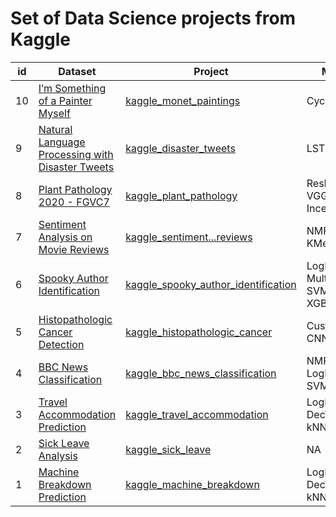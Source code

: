 # Set of Data Science projects from Kaggle

| id | Dataset | Project | Model | Year |
| --- | --- | --- | --- | --- |
| 10 | [I’m Something of a Painter Myself](https://www.kaggle.com/competitions/gan-getting-started/data) | [kaggle_monet_paintings](https://github.com/jaymanvirk/kaggle_monet_paintings) | CycleGAN | 2023 |
| 9 | [Natural Language Processing with Disaster Tweets](https://www.kaggle.com/competitions/nlp-getting-started/data) | [kaggle_disaster_tweets](https://github.com/jaymanvirk/kaggle_disaster_tweets) | LSTM, GRU | 2023 |
| 8 | [Plant Pathology 2020 - FGVC7](https://www.kaggle.com/competitions/plant-pathology-2020-fgvc7/data) | [kaggle_plant_pathology](https://github.com/jaymanvirk/kaggle_plant_pathology) | ResNet, VGG-Net, InceptionNet | 2023 |
| 7 | [Sentiment Analysis on Movie Reviews](https://www.kaggle.com/competitions/sentiment-analysis-on-movie-reviews/data) | [kaggle_sentiment...reviews](https://github.com/jaymanvirk/kaggle_sentiment_analysis_on_movie_reviews) | NMF, KMeans | 2023 |
| 6 | [Spooky Author Identification](https://www.kaggle.com/competitions/spooky-author-identification/data) | [kaggle_spooky_author_identification](https://github.com/jaymanvirk/kaggle_spooky_author_identification) | LogReg, RF, MultNB, SVM, XGBoost | 2023 |
| 5 | [Histopathologic Cancer Detection](https://www.kaggle.com/competitions/histopathologic-cancer-detection/data) | [kaggle_histopathologic_cancer](https://github.com/jaymanvirk/kaggle_histopathologic_cancer) | Custom CNN | 2023 |
| 4 | [BBC News Classification](https://www.kaggle.com/competitions/learn-ai-bbc/data) | [kaggle_bbc_news_classification](https://github.com/jaymanvirk/kaggle_bbc_news_classification) | NMF, LogReg, RF, SVM | 2023 |
| 3 | [Travel Accommodation Prediction](https://www.kaggle.com/datasets/jaymanvirk/travel-accommodation) | [kaggle_travel_accommodation](https://github.com/jaymanvirk/kaggle_travel_accommodation) | LogReg, DecTree, RF, kNN | 2022 |
| 2 | [Sick Leave Analysis](https://www.kaggle.com/datasets/jaymanvirk/sick-leave/data) | [kaggle_sick_leave](https://github.com/jaymanvirk/kaggle_sick_leave) | NA | 2018 |
| 1 | [Machine Breakdown Prediction](https://www.kaggle.com/datasets/jaymanvirk/machine-breakdown/data) | [kaggle_machine_breakdown](https://github.com/jaymanvirk/kaggle_machine_breakdown) | LogReg, DecTree, RF, kNN, SVM | 2018 |

